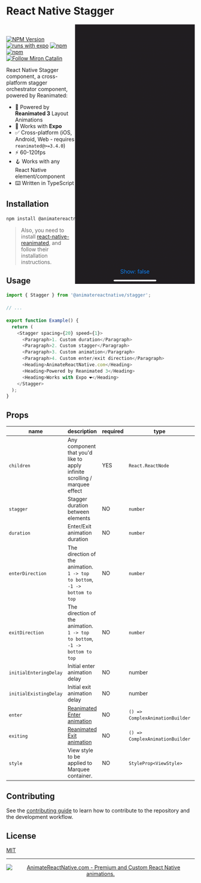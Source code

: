 <div>
<h1>React Native Stagger</h1>
  
  
<img alt="AnimateReactNative.com - Premium and Custom React Native animations." src="./animatereactnative-stagger-preview.gif" align="right"/>

  <br />

[![NPM Version](https://img.shields.io/npm/v/@animatereactnative/stagger.svg?style=flat&color=black)](https://www.npmjs.org/package/@animatereactnative/stagger) [![runs with expo](https://img.shields.io/badge/Runs%20with%20Expo-4630EB.svg?style=flat-square&logo=EXPO&labelColor=f3f3f3&logoColor=000)](https://expo.io/) [![npm](https://img.shields.io/npm/l/@animatereactnative/stagger?style=flat-square)](https://www.npmjs.com/package/@animatereactnative/stagger) [![npm](https://img.shields.io/badge/types-included-blue?style=flat-square)](https://www.npmjs.com/package/@animatereactnative/stagger) <a href="https://twitter.com/mironcatalin"><img src="https://img.shields.io/twitter/follow/mironcatalin?label=Follow @mironcatalin&color=black" alt="Follow Miron Catalin"></a>


React Native Stagger component, a cross-platform stagger orchestrator component, powered by Reanimated:

</div>

- 🔋 Powered by **Reanimated 3** Layout Animations
- 📱 Works with **Expo**
- ✅ Cross-platform (iOS, Android, Web - requires `reanimated@>=3.4.0`)
- ⚡️ 60-120fps
- 🪝 Works with any React Native element/component
- ⌨️ Written in TypeScript

## Installation

```sh
npm install @animatereactnative/stagger
```

> Also, you need to install [react-native-reanimated](https://github.com/software-mansion/react-native-reanimated), and follow their installation instructions.

## Usage

```js
import { Stagger } from '@animatereactnative/stagger';

// ...

export function Example() {
  return (
    <Stagger spacing={20} speed={1}>
      <Paragraph>1. Custom duration</Paragraph>
      <Paragraph>2. Custom stagger</Paragraph>
      <Paragraph>3. Custom animation</Paragraph>
      <Paragraph>4. Custom enter/exit direction</Paragraph>
      <Heading>AnimateReactNative.com</Heading>
      <Heading>Powered by Reanimated 3</Heading>
      <Heading>Works with Expo ❤️</Heading>
    </Stagger>
  );
}
```

## Props

| name                   | description                                                                                                  | required | type                            | default       |
| ---------------------- | ------------------------------------------------------------------------------------------------------------ | -------- | ------------------------------- | ------------- |
| `children`             | Any component that you'd like to apply infinite scrolling / marquee effect                                   | YES      | `React.ReactNode`               | 1             |
| `stagger`              | Stagger duration between elements                                                                            | NO       | `number`                        | 50            |
| `duration`             | Enter/Exit animation duration                                                                                | NO       | `number`                        | 400           |
| `enterDirection`       | The direction of the animation. `1 -> top to bottom`, `-1 -> bottom to top`                                  | NO       | `number`                        | 0             |
| `exitDirection`        | The direction of the animation. `1 -> top to bottom`, `-1 -> bottom to top`                                  | NO       | `number`                        | 0             |
| `initialEnteringDelay` | Initial enter animation delay                                                                                | NO       | number                          | 1             |
| `initialExistingDelay` | Initial exit animation delay                                                                                 | NO       | number                          | -1            |
| `enter`                | [Reanimated Enter animation](https://www.reanimated3.com/docs/layout-animations/entering-exiting-animations) | NO       | `() => ComplexAnimationBuilder` | `FadeInDown`  |
| `exiting`              | [Reanimated Exit animation](https://www.reanimated3.com/docs/layout-animations/entering-exiting-animations)  | NO       | `() => ComplexAnimationBuilder` | `FadeOutDown` |
| `style`                | View style to be applied to Marquee container.                                                               | NO       | `StyleProp<ViewStyle>`          |               |

## Contributing

See the [contributing guide](CONTRIBUTING.md) to learn how to contribute to the repository and the development workflow.

## License

[MIT](./LICENSE)

---

<p align="center">
  <a href="https://www.animatereactnative.com">
    <picture>
      <source media="(prefers-color-scheme: dark)" srcset="https://www.animatereactnative.com/animatereactnative_dark.svg">
      <img alt="AnimateReactNative.com - Premium and Custom React Native animations." src="https://www.animatereactnative.com/animatereactnative_logo.svg" width="50%">
    </picture>
  </a>
</p>

